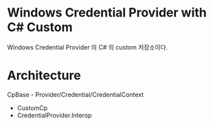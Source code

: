 
# Windows Credential Provider with C# Custom
Windows Credential Provider 의 C# 의 custom 저장소이다.
    
# Architecture 
CpBase - Provider/Credential/CredentialContext 
 - CustomCp 
 - CredentialProvider.Interop
